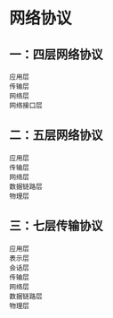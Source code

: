 # 网络协议

## 一：四层网络协议

```
应用层
传输层
网络层
网络接口层
```





## 二：五层网络协议

```
应用层
传输层
网络层
数据链路层
物理层
```







## 三：七层传输协议

```
应用层
表示层
会话层
传输层
网络层
数据链路层
物理层
```

